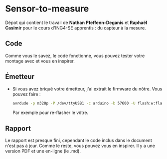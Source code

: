 # Sensor-to-measure

Dépot qui contient le travail de **Nathan Pfeffenn-Deganis** et **Raphaël Casimir** pour le cours d'ING4-SE apprentis : du capteur à la mesure.

## Code

Comme vous le savez, le code fonctionne, vous pouvez tester votre montage avec et vous en inspirer.

## Émetteur

* Si vous avez briqué votre émetteur, j'ai extrait le firmware du nôtre. Vous pouvez faire :
	```bash
	avrdude -p m328p -P /dev/ttyUSB1 -c arduino -b 57600 -U flash:w:flash_hck.bin
	```
	Par exemple pour re-flasher le vôtre.
	
## Rapport

Le rapport est presque fini, cependant le code inclus dans le document n'est pas à jour. Comme le reste, vous pouvez vous en inspirer. Il y a une version PDF et une en-ligne (le .md).
